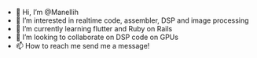 - 👋 Hi, I’m @Manellih
- 👀 I’m interested in realtime code, assembler, DSP and image processing
- 🌱 I’m currently learning flutter and Ruby on Rails
- 💞️ I’m looking to collaborate on DSP code on GPUs
- 📫 How to reach me send me a message!



